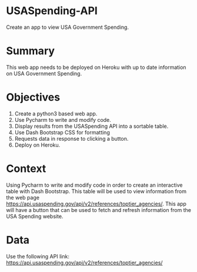 # USASpending-API
Create an app to view USA Government Spending.

# Summary
This web app needs to be deployed on Heroku with up to date information on USA Government Spending.

# Objectives
1. Create a python3 based web app. 
2. Use Pycharm to write and modify code.
3. Display results from the USASpending API into a sortable table. 
4. Use Dash Bootstrap CSS for formatting
5. Requests data in response to clicking a button.
6. Deploy on Heroku.

# Context
Using Pycharm to write and modify code in order to create an interactive table with Dash Bootstrap. 
This table will be used to view information from the web page https://api.usaspending.gov/api/v2/references/toptier_agencies/. 
This app will have a button that can be used to fetch and refresh information from the USA Spending website. 

# Data
Use the following API link: https://api.usaspending.gov/api/v2/references/toptier_agencies/
